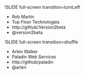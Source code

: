 !SLIDE full-screen transition=turnLeft

* Rob Martin
* Top Floor Technologies
* http://github/Version2beta
* @version2beta

!SLIDE full-screen transition=shuffle

* Arlen Walker
* Paladin Web Services
* http://github/paladin
* @arlen

